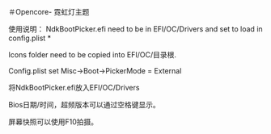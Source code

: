 ＃Opencore-
霓虹灯主题


使用说明：
NdkBootPicker.efi need to be in EFI/OC/Drivers and set to load in config.plist *

Icons folder need to be copied into EFI/OC/目录根.

Config.plist set Misc->Boot->PickerMode = External

将NdkBootPicker.efi放入EFI/OC/Drivers

Bios日期/时间，超频版本可以通过空格键显示。

屏幕快照可以使用F10拍摄。




